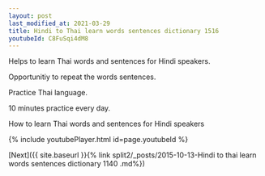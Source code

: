 ```yaml
---
layout: post
last_modified_at: 2021-03-29
title: Hindi to Thai learn words sentences dictionary 1516 
youtubeId: C8FuSqi4dM8
---
```

 
 
Helps to learn Thai words and sentences for Hindi speakers.

Opportunitiy to repeat the words sentences. 

Practice Thai language. 
 
10 minutes practice every day. 
 
How to learn Thai words and sentences for Hindi speakers 
 
{% include youtubePlayer.html id=page.youtubeId %}
 
 
[Next]({{ site.baseurl }}{% link  split2/_posts/2015-10-13-Hindi to thai learn words sentences dictionary 1140 .md%})
 
